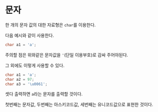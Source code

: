 # 문자

한 개의 문자 값의 대한 자료형은 `char`를 이용한다.

다음 예시와 같이 사용한다.

```java
char a1 = 'a';
```

주의할 점은 위와같은 문자값을 `'`(단일 이용부호)로 감싸 주어야된다.

그 외에도 이렇게 사용할 수 있다.

```java
char a1 = 'a';
char a2 = 97;
char a3 = '\u0061';
```

셋다 출력하면 `a`라는 문자를 출력할 것이다.

첫번째는 문자값, 두번째는 아스키코드값, 세번째는 유니코드값으로 표현한 것이다.
